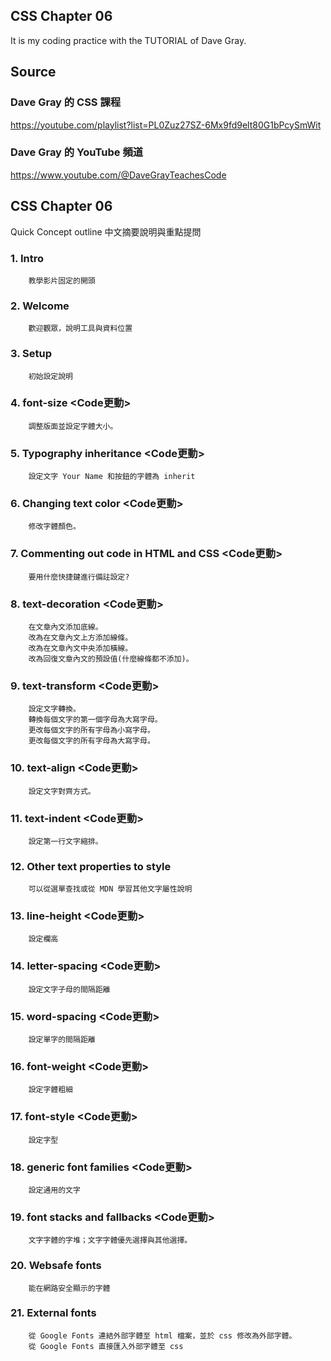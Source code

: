 ## CSS Chapter 06
It is my coding practice with the TUTORIAL of Dave Gray. 

## Source
### Dave Gray 的 CSS 課程
https://youtube.com/playlist?list=PL0Zuz27SZ-6Mx9fd9elt80G1bPcySmWit

### Dave Gray 的 YouTube 頻道
https://www.youtube.com/@DaveGrayTeachesCode

## CSS Chapter 06
   Quick Concept outline
   中文摘要說明與重點提問

###  1. Intro
        教學影片固定的開頭

###  2. Welcome
        歡迎觀眾，說明工具與資料位置

###  3. Setup
        初始設定說明

###  4. font-size <Code更動>
        調整版面並設定字體大小。

###  5. Typography inheritance <Code更動>
        設定文字 Your Name 和按鈕的字體為 inherit

###  6. Changing text color <Code更動>
        修改字體顏色。

###  7. Commenting out code in HTML and CSS <Code更動>
        要用什麼快捷鍵進行備註設定?

###  8. text-decoration <Code更動>
        在文章內文添加底線。
        改為在文章內文上方添加線條。
        改為在文章內文中央添加橫線。
        改為回復文章內文的預設值(什麼線條都不添加)。

###  9. text-transform <Code更動>
        設定文字轉換。
        轉換每個文字的第一個字母為大寫字母。
        更改每個文字的所有字母為小寫字母。
        更改每個文字的所有字母為大寫字母。

### 10. text-align <Code更動>
        設定文字對齊方式。

### 11. text-indent <Code更動>
        設定第一行文字縮排。

### 12. Other text properties to style
        可以從選單查找或從 MDN 學習其他文字屬性說明
        
### 13. line-height <Code更動>
        設定欄高
        
### 14. letter-spacing <Code更動>
        設定文字子母的間隔距離
        
### 15. word-spacing <Code更動>
        設定單字的間隔距離

### 16. font-weight <Code更動>
        設定字體粗細
        
### 17. font-style <Code更動>
        設定字型

### 18. generic font families <Code更動>
        設定通用的文字
        
### 19. font stacks and fallbacks <Code更動>
        文字字體的字堆；文字字體優先選擇與其他選擇。

### 20. Websafe fonts
        能在網路安全顯示的字體

### 21. External fonts
        從 Google Fonts 連結外部字體至 html 檔案，並於 css 修改為外部字體。
        從 Google Fonts 直接匯入外部字體至 css